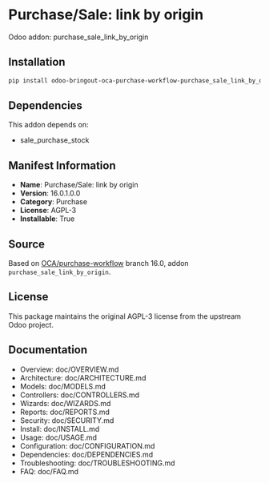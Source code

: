 # Purchase/Sale: link by origin

Odoo addon: purchase_sale_link_by_origin

## Installation

```bash
pip install odoo-bringout-oca-purchase-workflow-purchase_sale_link_by_origin
```

## Dependencies

This addon depends on:
- sale_purchase_stock

## Manifest Information

- **Name**: Purchase/Sale: link by origin
- **Version**: 16.0.1.0.0
- **Category**: Purchase
- **License**: AGPL-3
- **Installable**: True

## Source

Based on [OCA/purchase-workflow](https://github.com/OCA/purchase-workflow) branch 16.0, addon `purchase_sale_link_by_origin`.

## License

This package maintains the original AGPL-3 license from the upstream Odoo project.

## Documentation

- Overview: doc/OVERVIEW.md
- Architecture: doc/ARCHITECTURE.md
- Models: doc/MODELS.md
- Controllers: doc/CONTROLLERS.md
- Wizards: doc/WIZARDS.md
- Reports: doc/REPORTS.md
- Security: doc/SECURITY.md
- Install: doc/INSTALL.md
- Usage: doc/USAGE.md
- Configuration: doc/CONFIGURATION.md
- Dependencies: doc/DEPENDENCIES.md
- Troubleshooting: doc/TROUBLESHOOTING.md
- FAQ: doc/FAQ.md
